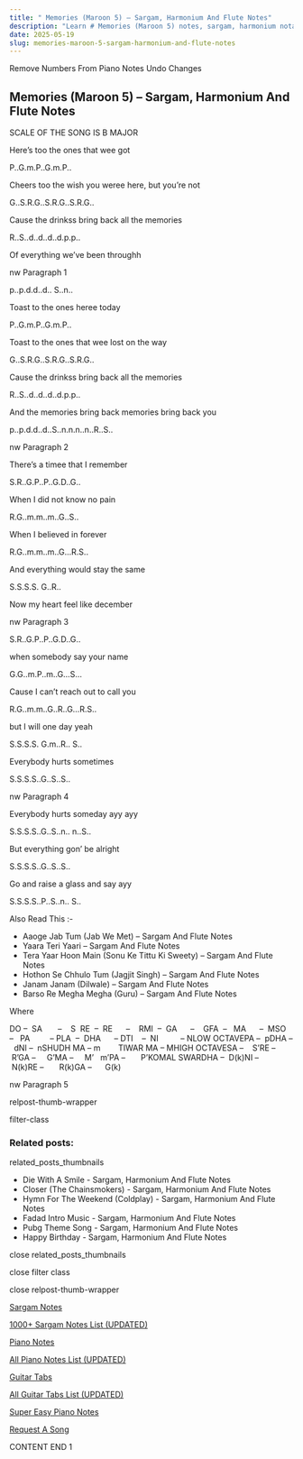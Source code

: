 ```yaml
---
title: " Memories (Maroon 5) – Sargam, Harmonium And Flute Notes"
description: "Learn # Memories (Maroon 5) notes, sargam, harmonium notations and flute notes. Easy step-by-step tutorial for beginners."
date: 2025-05-19
slug: memories-maroon-5-sargam-harmonium-and-flute-notes
---
```


Remove Numbers From Piano Notes
Undo Changes

## Memories (Maroon 5) – Sargam, Harmonium And Flute Notes

SCALE OF THE SONG IS B MAJOR

Here’s too the ones that wee got

P..G.m.P..G.m.P..

Cheers too the wish you weree here, but you’re not

G..S.R.G..S.R.G..S.R.G..

Cause the drinkss bring back all the memories

R..S..d..d..d..d.p.p..

Of everything we’ve been throughh

nw Paragraph 1

p..p.d.d..d.. S..n..

Toast to the ones heree today

P..G.m.P..G.m.P..

Toast to the ones that wee lost on the way

G..S.R.G..S.R.G..S.R.G..

Cause the drinkss bring back all the memories

R..S..d..d..d..d.p.p..

And the memories bring back memories bring back you

p..p.d.d..d..S..n.n.n..n..R..S..

nw Paragraph 2

There’s a timee that I remember

S.R..G.P..P..G.D..G..

When I did not know no pain

R.G..m.m..m..G..S..

When I believed in forever

R.G..m.m..m..G…R.S..

And everything would stay the same

S.S.S.S. G..R..

Now my heart feel like december

nw Paragraph 3

S.R..G.P..P..G.D..G..

when somebody say your name

G.G..m.P..m..G…S…

Cause I can’t reach out to call you

R.G..m.m..G..R..G…R.S..

but I will one day yeah

S.S.S.S. G.m..R.. S..

Everybody hurts sometimes

S.S.S.S..G..S..S..

nw Paragraph 4

Everybody hurts someday ayy ayy

S.S.S.S..G..S..n.. n..S..

But everything gon’ be alright

S.S.S.S..G..S..S..

Go and raise a glass and say ayy

S.S.S.S..P..S..n.. S..

Also Read This :-

- Aaoge Jab Tum (Jab We Met) – Sargam And Flute Notes
- Yaara Teri Yaari – Sargam And Flute Notes
- Tera Yaar Hoon Main (Sonu Ke Tittu Ki Sweety) – Sargam And Flute Notes
- Hothon Se Chhulo Tum (Jagjit Singh) – Sargam And Flute Notes
- Janam Janam (Dilwale) – Sargam And Flute Notes
- Barso Re Megha Megha (Guru) – Sargam And Flute Notes

Where

DO –  SA       –    S  RE  –  RE      –    RMI  –  GA      –    GFA  –   MA      –  MSO  –   PA         – PLA  –  DHA      – DTI    –  NI          – NLOW OCTAVEPA –  pDHA –  dNI –  nSHUDH MA – m        TIWAR MA – MHIGH OCTAVESA –    S’RE –     R’GA –     G’MA –     M’   m’PA –       P’KOMAL SWARDHA –  D(k)NI –       N(k)RE –       R(k)GA –      G(k)

nw Paragraph 5

relpost-thumb-wrapper

filter-class

### Related posts:

related_posts_thumbnails

- Die With A Smile - Sargam, Harmonium And Flute Notes
- Closer (The Chainsmokers) - Sargam, Harmonium And Flute Notes
- Hymn For The Weekend (Coldplay) - Sargam, Harmonium And Flute Notes
- Fadad Intro Music - Sargam, Harmonium And Flute Notes
- Pubg Theme Song - Sargam, Harmonium And Flute Notes
- Happy Birthday - Sargam, Harmonium And Flute Notes

close related_posts_thumbnails

close filter class

close relpost-thumb-wrapper

[Sargam Notes](/sargam-notes.html)

[1000+ Sargam Notes List (UPDATED)](/all-songs-list-sargam-notes.html)

[Piano Notes](/piano-notes.html)

[All Piano Notes List (UPDATED)](/all-songs-list-piano-notes.html)

[Guitar Tabs](/guitar-tabs.html)

[All Guitar Tabs List (UPDATED)](/all-songs-list-guitar-tabs.html)

[Super Easy Piano Notes](https://studywall.in/)

[Request A Song](/request-a-song.html)

CONTENT END 1
